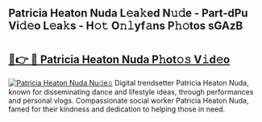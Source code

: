 ## Patricia Heaton Nuda L𝚎a𝚔ed N𝚞𝚍e - Part-dPu Vi𝚍𝚎o L𝚎a𝚔s - H𝚘𝚝 O𝚗𝚕yf𝚊ns P𝚑𝚘tos sGAzB

# <h2><a href="http://kfep2o.oniu.top/?m=Patricia+Heaton+Nuda">🔗👉 🔴 Patricia Heaton Nuda P𝚑ot𝚘𝚜 V𝚒d𝚎o</a></h2>

[![Patricia Heaton Nuda Nu𝚍e𝚜](https://i.imgur.com/0qMVB7G.gif)](http://kfep2o.oniu.top/?m=Patricia+Heaton+Nuda)
Digital trendsetter Patricia Heaton Nuda, known for disseminating dance and lifestyle ideas, through performances and personal vlogs. Compassionate social worker Patricia Heaton Nuda, famed for their kindness and dedication to helping those in need.  
